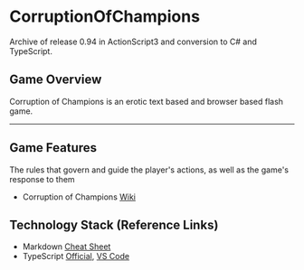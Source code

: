 # CorruptionOfChampions

Archive of release 0.94 in ActionScript3 and conversion to C# and TypeScript.

## Game Overview

Corruption of Champions is an erotic text based and browser based flash game.

---

## Game Features

The rules that govern and guide the player's actions, as well as the game's response to them

- Corruption of Champions [Wiki](https://wiki.smutosaur.us/CoC/Main_Page "Erotic browser based flash text game")

## Technology Stack (Reference Links)

- Markdown [Cheat Sheet](https://www.markdownguide.org/cheat-sheet "A quick reference to the Markdown syntax")
- TypeScript [Official](https://www.typescriptlang.org/docs "TypeScript Official Documentation"), [VS Code](https://code.visualstudio.com/docs/languages/typescript "TypeScript in Visual Studio Code")
